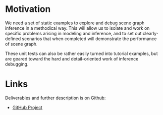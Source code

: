 # Motivation

We need a set of static examples to explore and debug scene graph inference in
a methodical way. This will allow us to isolate and work on specific problems
arising in modeling and inference, and to set out clearly-defined scenarios
that when completed will demonstrate the performance of scene graph.

These unit tests can also be rather easily turned into tutorial examples, but
are geared toward the hard and detail-oriented work of inference debugging.


# Links
Deliverables and further description is on Github:
* [GitHub Project](https://github.com/probcomp/GenSceneDerender.jl/projects/1)

